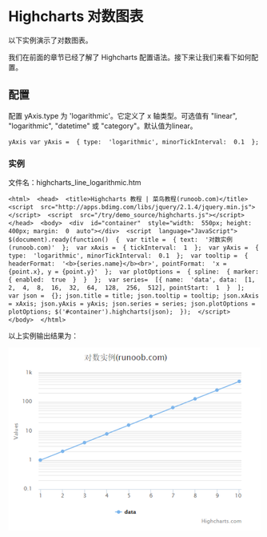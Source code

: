 # Highcharts 对数图表

以下实例演示了对数图表。

我们在前面的章节已经了解了 Highcharts 配置语法。接下来让我们来看下如何配置。

## 配置

配置 yAxis.type 为 'logarithmic'。它定义了 x 轴类型。可选值有 "linear", "logarithmic", "datetime" 或 "category"。默认值为linear。

```
yAxis var yAxis =  { type:  'logarithmic', minorTickInterval:  0.1  };
```

### 实例

文件名：highcharts_line_logarithmic.htm

```
<html>  <head>  <title>Highcharts 教程 | 菜鸟教程(runoob.com)</title>  <script  src="http://apps.bdimg.com/libs/jquery/2.1.4/jquery.min.js"></script>  <script  src="/try/demo_source/highcharts.js"></script>  </head>  <body>  <div  id="container"  style="width:  550px; height:  400px; margin:  0  auto"></div>  <script  language="JavaScript"> $(document).ready(function()  {  var title =  { text:  '对数实例(runoob.com)'  };  var xAxis =  { tickInterval:  1  };  var yAxis =  { type:  'logarithmic', minorTickInterval:  0.1  };  var tooltip =  { headerFormat:  '<b>{series.name}</b><br>', pointFormat:  'x = {point.x}, y = {point.y}'  };  var plotOptions =  { spline:  { marker:  { enabled:  true  }  }  };  var series=  [{ name:  'data', data:  [1,  2,  4,  8,  16,  32,  64,  128,  256,  512], pointStart:  1  }  ];  var json =  {}; json.title = title; json.tooltip = tooltip; json.xAxis = xAxis; json.yAxis = yAxis; json.series = series; json.plotOptions = plotOptions; $('#container').highcharts(json);  });  </script>  </body>  </html>
```



以上实例输出结果为：

![](img/14.png)
